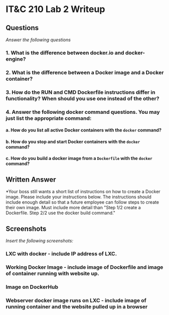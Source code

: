 # IT&C 210 Lab 2 Writeup

## Questions
*Answer the following questions*

### 1. What is the difference between docker.io and docker-engine?

### 2. What is the difference between a Docker image and a Docker container?

### 3. How do the RUN and CMD Dockerfile instructions differ in functionality? When should you use one instead of the other?

### 4. Answer the following docker command questions. You may just list the appropriate command:

#### a. How do you list all active Docker containers with the `docker` command?

#### b. How do you stop and start Docker containers with the `docker` command?

#### c. How do you build a docker image from a `Dockerfile` with the `docker` command?

## Written Answer
*Your boss still wants a short list of instructions on how to create a Docker image. Please include your instructions below. The instructions should include enough detail so that a future employee can follow steps to create their own image. Must include more detail than "Step 1/2 create a Dockerfile. Step 2/2 use the docker build command."

## Screenshots
*Insert the following screenshots:*

### LXC with docker - include IP address of LXC.

### Working Docker Image - include image of Dockerfile and image of container running with website up.

### Image on DockerHub

### Webserver docker image runs on LXC - include image of running container and the website pulled up in a browser